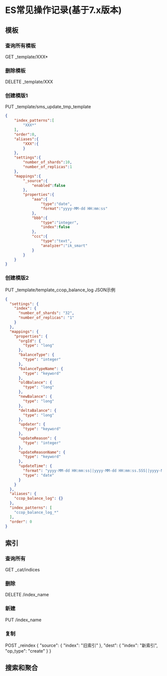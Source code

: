 # ES常见操作记录(基于7.x版本)

## 模板
### 查询所有模板
GET _template/XXX*
### 删除模板
DELETE _template/XXX
### 创建模版1
PUT _template/sms_update_tmp_template
```json
{
    "index_patterns":[
        "XXX*"
    ],
    "order":0,
    "aliases":{
        "XXX":{
        }
    },
    "settings":{
        "number_of_shards":10,
        "number_of_replicas":1
    },
    "mappings":{
        "_source":{
            "enabled":false
        },
        "properties":{
            "aaa":{
                "type":"date",
                "format":"yyyy-MM-dd HH:mm:ss"
            },
            "bbb":{
                "type":"integer",
                "index":false
            },
            "ccc":{
                "type":"text",
                "analyzer":"ik_smart"
            }       
        }
    }
}
```
### 创建模版2
PUT _template/template_ccop_balance_log
JSON示例
```json
{
  "settings": {
    "index": {
      "number_of_shards": "32",
      "number_of_replicas": "1"
    }
  },
  "mappings": {
    "properties": {
      "orgId": {
        "type": "long"
      },
      "balanceType": {
        "type": "integer"
      },
      "balanceTypeName": {
        "type": "keyword"
      },
      "oldBalance": {
        "type": "long"
      },
      "newBalance": {
        "type": "long"
      },
      "deltaBalance": {
        "type": "long"
      },
      "updater": {
        "type": "keyword"
      },
      "updateReason": {
        "type": "integer"
      },
      "updateReasonName": {
        "type": "keyword"
      },
      "updateTime": {
        "format": "yyyy-MM-dd HH:mm:ss||yyyy-MM-dd HH:mm:ss.SSS||yyyy-MM-dd'T'HH:mm:ss.SSSZ",
        "type": "date"
      }
    }
  },
  "aliases": {
    "ccop_balance_log": {}
  },
  "index_patterns": [
    "ccop_balance_log_*"
  ],
  "order": 0
}
```

## 索引
### 查询所有
GET _cat/indices
### 删除
DELETE /index_name
### 新建
PUT /index_name
### 复制
POST _reindex
{
  "source": {
    "index": "旧索引"
  },
  "dest": {
    "index": "新索引",
    "op_type": "create"
  }
}

## 搜索和聚合



